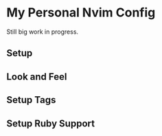 # My Personal Nvim Config

Still big work in progress.

## Setup

## Look and Feel

## Setup Tags

## Setup Ruby Support
